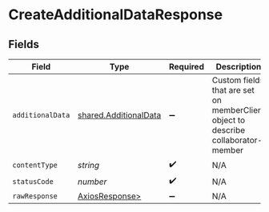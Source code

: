 # CreateAdditionalDataResponse


## Fields

| Field                                                                             | Type                                                                              | Required                                                                          | Description                                                                       |
| --------------------------------------------------------------------------------- | --------------------------------------------------------------------------------- | --------------------------------------------------------------------------------- | --------------------------------------------------------------------------------- |
| `additionalData`                                                                  | [shared.AdditionalData](../../models/shared/additionaldata.md)                    | :heavy_minus_sign:                                                                | Custom fields that are set on memberClient object to describe collaborator-member |
| `contentType`                                                                     | *string*                                                                          | :heavy_check_mark:                                                                | N/A                                                                               |
| `statusCode`                                                                      | *number*                                                                          | :heavy_check_mark:                                                                | N/A                                                                               |
| `rawResponse`                                                                     | [AxiosResponse>](https://axios-http.com/docs/res_schema)                          | :heavy_minus_sign:                                                                | N/A                                                                               |